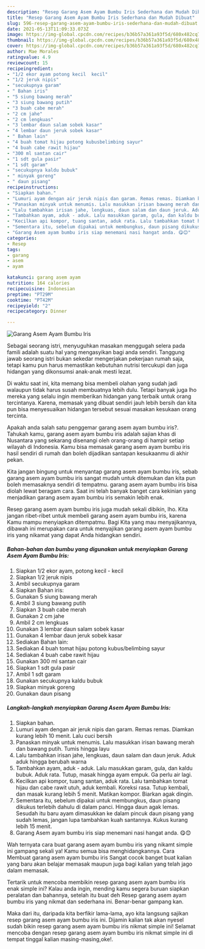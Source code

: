 ```yaml
---
description: "Resep Garang Asem Ayam Bumbu Iris Sederhana dan Mudah Dibuat"
title: "Resep Garang Asem Ayam Bumbu Iris Sederhana dan Mudah Dibuat"
slug: 596-resep-garang-asem-ayam-bumbu-iris-sederhana-dan-mudah-dibuat
date: 2021-05-13T11:09:33.073Z
image: https://img-global.cpcdn.com/recipes/b36b57a361a93f5d/680x482cq70/garang-asem-ayam-bumbu-iris-foto-resep-utama.jpg
thumbnail: https://img-global.cpcdn.com/recipes/b36b57a361a93f5d/680x482cq70/garang-asem-ayam-bumbu-iris-foto-resep-utama.jpg
cover: https://img-global.cpcdn.com/recipes/b36b57a361a93f5d/680x482cq70/garang-asem-ayam-bumbu-iris-foto-resep-utama.jpg
author: Mae Morales
ratingvalue: 4.9
reviewcount: 15
recipeingredient:
- "1/2 ekor ayam potong kecil  kecil"
- "1/2 jeruk nipis"
- "secukupnya garam"
- " Bahan iris"
- "5 siung bawang merah"
- "3 siung bawang putih"
- "3 buah cabe merah"
- "2 cm jahe"
- "2 cm lengkuas"
- "3 lembar daun salam sobek kasar"
- "4 lembar daun jeruk sobek kasar"
- " Bahan lain"
- "4 buah tomat hijau potong kubusbelimbing sayur"
- "4 buah cabe rawit hijau"
- "300 ml santan cair"
- "1 sdt gula pasir"
- "1 sdt garam"
- "secukupnya kaldu bubuk"
- " minyak goreng"
- " daun pisang"
recipeinstructions:
- "Siapkan bahan."
- "Lumuri ayam dengan air jeruk nipis dan garam. Remas remas. Diamkan kurang lebih 10 menit. Lalu cuci bersih"
- "Panaskan minyak untuk menumis. Lalu masukkan irisan bawang merah dan bawang putih. Tumis hingga layu"
- "Lalu tambahkan irisan jahe, lengkuas, daun salam dan daun jeruk. Aduk aduk hingga berubah warna"
- "Tambahkan ayam, aduk - aduk. Lalu masukkan garam, gula, dan kaldu bubuk. Aduk rata. Tutup, masak hingga ayam empuk. Ga perlu air lagi."
- "Kecilkan api kompor, tuang santan, aduk rata. Lalu tambahkan tomat hijau dan cabe rawit utuh, aduk kembali. Koreksi rasa. Tutup kembali, dan masak kurang lebih 5 menit. Matikan kompor. Biarkan agak dingin."
- "Sementara itu, sebelum dipakai untuk membungkus, daun pisang dikukus terlebih dahulu di dalam panci. Hingga daun agak lemas. Sesudah itu baru ayam dimasukkan ke dalam pincuk daun pisang yang sudah lemas, jangan lupa tambahkan kuah santannya. Kukus kurang lebih 15 menit."
- "Garang Asem ayam bumbu iris siap menemani nasi hangat anda. 😋😊"
categories:
- Resep
tags:
- garang
- asem
- ayam

katakunci: garang asem ayam 
nutrition: 164 calories
recipecuisine: Indonesian
preptime: "PT29M"
cooktime: "PT42M"
recipeyield: "2"
recipecategory: Dinner

---
```



![Garang Asem Ayam Bumbu Iris](https://img-global.cpcdn.com/recipes/b36b57a361a93f5d/680x482cq70/garang-asem-ayam-bumbu-iris-foto-resep-utama.jpg)

Sebagai seorang istri, menyuguhkan masakan menggugah selera pada famili adalah suatu hal yang mengasyikan bagi anda sendiri. Tanggung jawab seorang istri bukan sekedar mengerjakan pekerjaan rumah saja, tetapi kamu pun harus memastikan kebutuhan nutrisi tercukupi dan juga hidangan yang dikonsumsi anak-anak mesti lezat.

Di waktu  saat ini, kita memang bisa membeli olahan yang sudah jadi walaupun tidak harus susah membuatnya lebih dulu. Tetapi banyak juga lho mereka yang selalu ingin memberikan hidangan yang terbaik untuk orang tercintanya. Karena, memasak yang dibuat sendiri jauh lebih bersih dan kita pun bisa menyesuaikan hidangan tersebut sesuai masakan kesukaan orang tercinta. 



Apakah anda salah satu penggemar garang asem ayam bumbu iris?. Tahukah kamu, garang asem ayam bumbu iris adalah sajian khas di Nusantara yang sekarang disenangi oleh orang-orang di hampir setiap wilayah di Indonesia. Kamu bisa memasak garang asem ayam bumbu iris hasil sendiri di rumah dan boleh dijadikan santapan kesukaanmu di akhir pekan.

Kita jangan bingung untuk menyantap garang asem ayam bumbu iris, sebab garang asem ayam bumbu iris sangat mudah untuk ditemukan dan kita pun boleh memasaknya sendiri di tempatmu. garang asem ayam bumbu iris bisa diolah lewat beragam cara. Saat ini telah banyak banget cara kekinian yang menjadikan garang asem ayam bumbu iris semakin lebih enak.

Resep garang asem ayam bumbu iris juga mudah sekali dibikin, lho. Kita jangan ribet-ribet untuk membeli garang asem ayam bumbu iris, karena Kamu mampu menyiapkan ditempatmu. Bagi Kita yang mau menyajikannya, dibawah ini merupakan cara untuk menyajikan garang asem ayam bumbu iris yang nikamat yang dapat Anda hidangkan sendiri.

<!--inarticleads1-->

##### Bahan-bahan dan bumbu yang digunakan untuk menyiapkan Garang Asem Ayam Bumbu Iris:

1. Siapkan 1/2 ekor ayam, potong kecil - kecil
1. Siapkan 1/2 jeruk nipis
1. Ambil secukupnya garam
1. Siapkan  Bahan iris:
1. Gunakan 5 siung bawang merah
1. Ambil 3 siung bawang putih
1. Siapkan 3 buah cabe merah
1. Gunakan 2 cm jahe
1. Ambil 2 cm lengkuas
1. Gunakan 3 lembar daun salam sobek kasar
1. Gunakan 4 lembar daun jeruk sobek kasar
1. Sediakan  Bahan lain:
1. Sediakan 4 buah tomat hijau potong kubus/belimbing sayur
1. Sediakan 4 buah cabe rawit hijau
1. Gunakan 300 ml santan cair
1. Siapkan 1 sdt gula pasir
1. Ambil 1 sdt garam
1. Gunakan secukupnya kaldu bubuk
1. Siapkan  minyak goreng
1. Gunakan  daun pisang




<!--inarticleads2-->

##### Langkah-langkah menyiapkan Garang Asem Ayam Bumbu Iris:

1. Siapkan bahan.
1. Lumuri ayam dengan air jeruk nipis dan garam. Remas remas. Diamkan kurang lebih 10 menit. Lalu cuci bersih
1. Panaskan minyak untuk menumis. Lalu masukkan irisan bawang merah dan bawang putih. Tumis hingga layu
1. Lalu tambahkan irisan jahe, lengkuas, daun salam dan daun jeruk. Aduk aduk hingga berubah warna
1. Tambahkan ayam, aduk - aduk. Lalu masukkan garam, gula, dan kaldu bubuk. Aduk rata. Tutup, masak hingga ayam empuk. Ga perlu air lagi.
1. Kecilkan api kompor, tuang santan, aduk rata. Lalu tambahkan tomat hijau dan cabe rawit utuh, aduk kembali. Koreksi rasa. Tutup kembali, dan masak kurang lebih 5 menit. Matikan kompor. Biarkan agak dingin.
1. Sementara itu, sebelum dipakai untuk membungkus, daun pisang dikukus terlebih dahulu di dalam panci. Hingga daun agak lemas. Sesudah itu baru ayam dimasukkan ke dalam pincuk daun pisang yang sudah lemas, jangan lupa tambahkan kuah santannya. Kukus kurang lebih 15 menit.
1. Garang Asem ayam bumbu iris siap menemani nasi hangat anda. 😋😊




Wah ternyata cara buat garang asem ayam bumbu iris yang nikamt simple ini gampang sekali ya! Kamu semua bisa menghidangkannya. Cara Membuat garang asem ayam bumbu iris Sangat cocok banget buat kalian yang baru akan belajar memasak maupun juga bagi kalian yang telah jago dalam memasak.

Tertarik untuk mencoba membikin resep garang asem ayam bumbu iris enak simple ini? Kalau anda ingin, mending kamu segera buruan siapkan peralatan dan bahannya, setelah itu buat deh Resep garang asem ayam bumbu iris yang nikmat dan sederhana ini. Benar-benar gampang kan. 

Maka dari itu, daripada kita berfikir lama-lama, ayo kita langsung sajikan resep garang asem ayam bumbu iris ini. Dijamin kalian tak akan nyesel sudah bikin resep garang asem ayam bumbu iris nikmat simple ini! Selamat mencoba dengan resep garang asem ayam bumbu iris nikmat simple ini di tempat tinggal kalian masing-masing,oke!.

